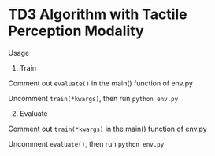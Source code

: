 # TD3 Algorithm with Tactile Perception Modality 

Usage
1. Train
   
Comment out `evaluate()` in the main() function of env.py

Uncomment `train(*kwargs)`, then run 
`python env.py` 

2. Evaluate

Comment out `train(*kwargs)` in the main() function of env.py

Uncomment `evaluate()`, then run
`python env.py` 
